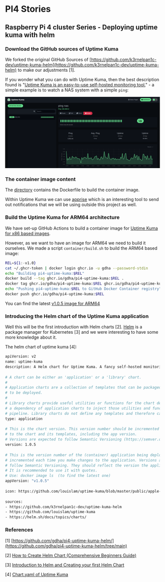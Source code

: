 # PI4 Stories

## Raspberry Pi 4 cluster Series - Deploying uptime kuma with helm

### Download the GitHub sources of Uptime Kuma

We forked the original GitHub Sources of [https://github.com/k3rnelpan1c-dev/uptime-kuma-helm](https://github.com/k3rnelpan1c-dev/uptime-kuma-helm) to make our adjustments [1].

If you wonder what you can do with Uptime Kuma, then the best description found is "[Uptime Kuma is an easy-to-use self-hosted monitoring tool.](https://github.com/louislam/uptime-kuma)" - a simple example is to watch a NAS system with a simple `ping`:

![](img/uptime-kuma-nas.png)

### The container image content

The [directory](https://github.com/gdha/pi4-uptime-kuma-helm/tree/main/container) contains the Dockerfile to build the container image.

Within Uptime Kuma we can use [apprise](https://github.com/caronc/apprise) which is an interesting tool to send out notifications that we will be using outside this project as well.

### Build the Uptime Kuma for ARM64 architecture

We have set-up GitHub Actions to build a container image for [Uptime Kuma for x86 based images](https://github.com/gdha/pi4-uptime-kuma-helm/pkgs/container/uptime-kuma).

However, as we want to have an image for ARM64 we need to build it ourselves. We made a script `container/build.sh` to build the ARM64 based image:

```bash
REL=${1:-v1.0}
cat ~/.ghcr-token | docker login ghcr.io -u gdha --password-stdin
echo "Building pi4-uptime-kuma:$REL"
docker build --tag ghcr.io/gdha/pi4-uptime-kuma:$REL .
docker tag ghcr.io/gdha/pi4-uptime-kuma:$REL ghcr.io/gdha/pi4-uptime-kuma:latest
echo "Pushing pi4-uptime-kuma:$REL to GitHub Docker Container registry"
docker push ghcr.io/gdha/pi4-uptime-kuma:$REL
```

You can find the latest [v1.0.5 image for ARM64](https://github.com/users/gdha/packages/container/package/pi4-uptime-kuma)



### Introducing the Helm chart of the Uptime Kuma application

Well this will be the first introduction with Helm charts [2]. [Helm](https://helm.sh/) is a package manager for Kubernetes [3] and we were interesting to have some more knowledge about it.

The helm chart of uptime kuma [4]:

```bash
apiVersion: v2
name: uptime-kuma
description: A Helm chart for Uptime Kuma. A fancy self-hosted monitoring tool.

# A chart can be either an 'application' or a 'library' chart.
#
# Application charts are a collection of templates that can be packaged into versioned archives
# to be deployed.
#
# Library charts provide useful utilities or functions for the chart developer. They're included as
# a dependency of application charts to inject those utilities and functions into the rendering
# pipeline. Library charts do not define any templates and therefore cannot be deployed.
type: application

# This is the chart version. This version number should be incremented each time you make changes
# to the chart and its templates, including the app version.
# Versions are expected to follow Semantic Versioning (https://semver.org/)
version: 1.0.5

# This is the version number of the (container) application being deployed. This version number should be
# incremented each time you make changes to the application. Versions are not expected to
# follow Semantic Versioning. They should reflect the version the application is using.
# It is recommended to use it with quotes.
# Use: docker image ls  (to find the latest one)
appVersion: "v1.0.5"

icon: https://github.com/louislam/uptime-kuma/blob/master/public/apple-touch-icon-precomposed.png

sources:
- https://github.com/k3rnelpan1c-dev/uptime-kuma-helm
- https://github.com/louislam/uptime-kuma
- https://helm.sh/docs/topics/charts/
```



### References

[1] [https://github.com/gdha/pi4-uptime-kuma-helm/](https://github.com/gdha/pi4-uptime-kuma-helm/tree/main)

[2] [How to Create Helm Chart (Comprehensive Beginners Guide)](https://devopscube.com/create-helm-chart/)

[3] [Introduction to Helm and Creating your first Helm Chart](https://devopslearning.medium.com/introduction-to-helm-and-creating-your-first-helm-chart-53c5df736bf2)

[4] [Chart.yaml of Uptime Kuma](https://github.com/gdha/pi4-uptime-kuma-helm/blob/main/uptime-kuma/Chart.yaml)
